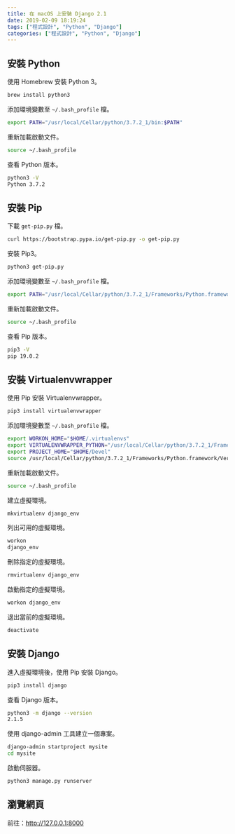 ```yaml
---
title: 在 macOS 上安裝 Django 2.1
date: 2019-02-09 18:19:24
tags: ["程式設計", "Python", "Django"]
categories: ["程式設計", "Python", "Django"]
---
```


## 安裝 Python

使用 Homebrew 安裝 Python 3。

```BASH
brew install python3
```

添加環境變數至 `~/.bash_profile` 檔。

```BASH
export PATH="/usr/local/Cellar/python/3.7.2_1/bin:$PATH"
```

重新加載啟動文件。

```BASH
source ~/.bash_profile
```

查看 Python 版本。

```BASH
python3 -V
Python 3.7.2
```

## 安裝 Pip

下載 `get-pip.py` 檔。

```BASH
curl https://bootstrap.pypa.io/get-pip.py -o get-pip.py
```

安裝 Pip3。

```BASH
python3 get-pip.py
```

添加環境變數至 `~/.bash_profile` 檔。

```BASH
export PATH="/usr/local/Cellar/python/3.7.2_1/Frameworks/Python.framework/Versions/3.7/bin:$PATH"
```

重新加載啟動文件。

```BASH
source ~/.bash_profile
```

查看 Pip 版本。

```BASH
pip3 -V
pip 19.0.2
```

## 安裝 Virtualenvwrapper

使用 Pip 安裝 Virtualenvwrapper。

```BASH
pip3 install virtualenvwrapper
```

添加環境變數至 `~/.bash_profile` 檔。

```BASH
export WORKON_HOME="$HOME/.virtualenvs"
export VIRTUALENVWRAPPER_PYTHON="/usr/local/Cellar/python/3.7.2_1/Frameworks/Python.framework/Versions/3.7/bin/python3"
export PROJECT_HOME="$HOME/Devel"
source /usr/local/Cellar/python/3.7.2_1/Frameworks/Python.framework/Versions/3.7/bin/virtualenvwrapper.sh
```

重新加載啟動文件。

```BASH
source ~/.bash_profile
```

建立虛擬環境。

```BASH
mkvirtualenv django_env
```

列出可用的虛擬環境。

```BASH
workon
django_env
```

刪除指定的虛擬環境。

```BASH
rmvirtualenv django_env
```

啟動指定的虛擬環境。

```BASH
workon django_env
```

退出當前的虛擬環境。

```BASH
deactivate
```

## 安裝 Django

進入虛擬環境後，使用 Pip 安裝 Django。

```BASH
pip3 install django
```

查看 Django 版本。

```BASH
python3 -m django --version
2.1.5
```

使用 django-admin 工具建立一個專案。

```BASH
django-admin startproject mysite
cd mysite
```

啟動伺服器。

```BASH
python3 manage.py runserver
```

## 瀏覽網頁

前往：<http://127.0.0.1:8000>
